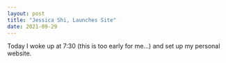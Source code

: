 ```yaml
---
layout: post
title: "Jessica Shi, Launches Site"
date: 2021-09-29
---
```

Today I woke up at 7:30 (this is too early for me...) and set up my personal website.
